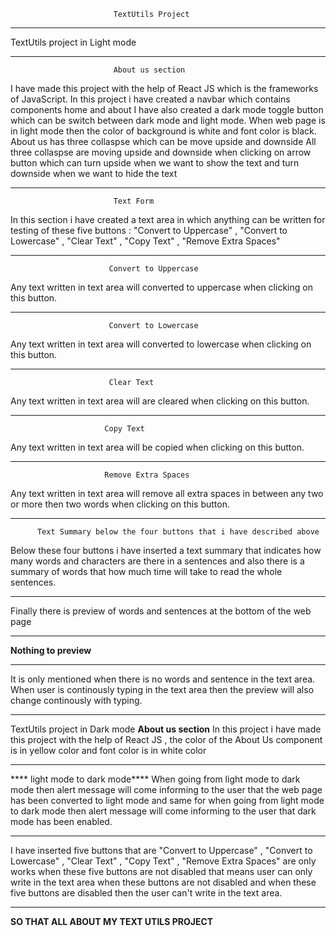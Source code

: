                            TextUtils Project
_______________________________________________________________________________________
TextUtils project in Light mode 
_______________________________________________________________________________________
                           About us section
I have made this project with the help of React JS which is the frameworks of JavaScript.
In this project i have created a navbar which contains components home and about 
I have also created a dark mode toggle button which can be switch between dark mode and
light mode. When web page is in light mode then the color of background is white and 
font color is black. About us has three collaspse which can be move upside and downside
All three collaspse are moving upside and downside when clicking on arrow button which can 
turn upside when we want to show the text and turn downside when we want to hide the text
_________________________________________________________________________________________
                           Text Form
 In this section i have created a text area in which anything can be written for testing 
 of these five buttons : "Convert to Uppercase" , "Convert to Lowercase" , "Clear Text" , 
 "Copy Text" , "Remove Extra Spaces" 
 _______________________________________________________________________________________
                          Convert to Uppercase
 Any text written in text area will converted to uppercase when clicking on this button.
 _______________________________________________________________________________________
                          Convert to Lowercase
 Any text written in text area will converted to lowercase when clicking on this button.
 ______________________________________________________________________________________
                          Clear Text
 Any text written in text area will are cleared when clicking on this button.
 ______________________________________________________________________________________
                         Copy Text
 Any text written in text area will be copied when clicking on this button.
 ______________________________________________________________________________________
                         Remove Extra Spaces
 Any text written in text area will remove all extra spaces in between any two or 
 more then two words when clicking on this button.
________________________________________________________________________________________
          Text Summary below the four buttons that i have described above
Below these four buttons i have inserted a text summary that indicates how many words 
and characters are there in a sentences and also there is a summary of words that how 
much time will take to read the whole sentences.
_______________________________________________________________________________________
Finally there is preview of words and sentences at the bottom of the web page 
_______________________________________________________________________________________
**Nothing to preview** 
_______________________________________________________________________________________
It is only mentioned when there is no words and sentence
in the text area. When user is continously typing in the text area then the 
preview will also change continously with typing.
_______________________________________________________________________________________
TextUtils project in Dark mode
****About us section****
In this project i have made this project with the help of React JS , the color of the 
About Us component is in yellow color and font color is in white color 
______________________________________________________________________________________
**** light mode to dark mode**** 
When going from light mode to dark mode then alert message will come informing to the 
user that the web page has been converted to light mode and same for when going from
light mode to dark mode then alert message will come informing to the user that dark 
mode has been enabled.
____________________________________________________________________________________
I have inserted five buttons that are "Convert to Uppercase" , "Convert to Lowercase" , 
"Clear Text" ,  "Copy Text" , "Remove Extra Spaces" are only works when these five buttons
are not disabled that means user can only write in the text area when these buttons are
not disabled and when these five buttons are disabled then the user can't write in the 
text area.
_____________________________________________________________________________________

**SO THAT ALL ABOUT MY TEXT UTILS PROJECT**

